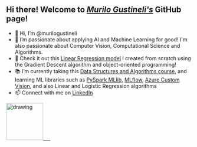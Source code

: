 ## Hi there! Welcome to [_Murilo Gustineli's_](https://www.linkedin.com/in/murilo-gustineli/) GitHub page!

- 👋 Hi, I’m @murilogustineli
- 🤖 I’m passionate about applying AI and Machine Learning for good! I'm also passionate about Computer Vision, Computational Science and Algorithms.
- 👀 Check it out this [Linear Regression model](https://github.com/murilogustineli/Machine-Learning/blob/main/1.Linear-Regression%26Gradient-Descent/LinearRegression.ipynb) I created from scratch using the Gradient Descent algorithm and object-oriented programming!
- 📚 I’m currently taking this [Data Structures and Algorithms course](https://www.coursera.org/specializations/data-structures-algorithms), and learning ML libraries such as [PySpark MLlib](https://spark.apache.org/docs/2.0.0/api/python/pyspark.mllib.html), [MLflow](https://mlflow.org/), [Azure Custom Vision](https://azure.microsoft.com/en-us/services/cognitive-services/custom-vision-service/#overview), and also Linear and Logistic Regression algorithms
- 📫 Connect with me on [LinkedIn](https://www.linkedin.com/in/murilo-gustineli/)

[<img src="https://res.cloudinary.com/importdata/image/upload/v1595012354/linkedin_t9qiwy.png" alt="drawing" width="100"/> &nbsp;&nbsp;&nbsp;&nbsp;](https://www.linkedin.com/in/murilo-gustineli/)

<!---
murilogustineli/murilogustineli is a ✨ special ✨ repository because its `README.md` (this file) appears on your GitHub profile.
You can click the Preview link to take a look at your changes.
- 💞️ I’m looking for an opportunity to use my logical and technical skills to help businesses make better data-driven decisions and support them with all their data needs
--->

